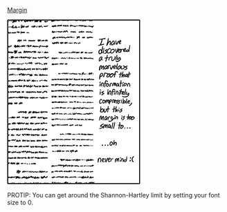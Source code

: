 [Margin](https://xkcd.com/1381)

![Margin](./random_comic.png)

PROTIP: You can get around the Shannon-Hartley limit by setting your font size to 0.

